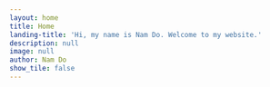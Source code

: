 ```yaml
---
layout: home
title: Home
landing-title: 'Hi, my name is Nam Do. Welcome to my website.'
description: null
image: null
author: Nam Do
show_tile: false
---
```

